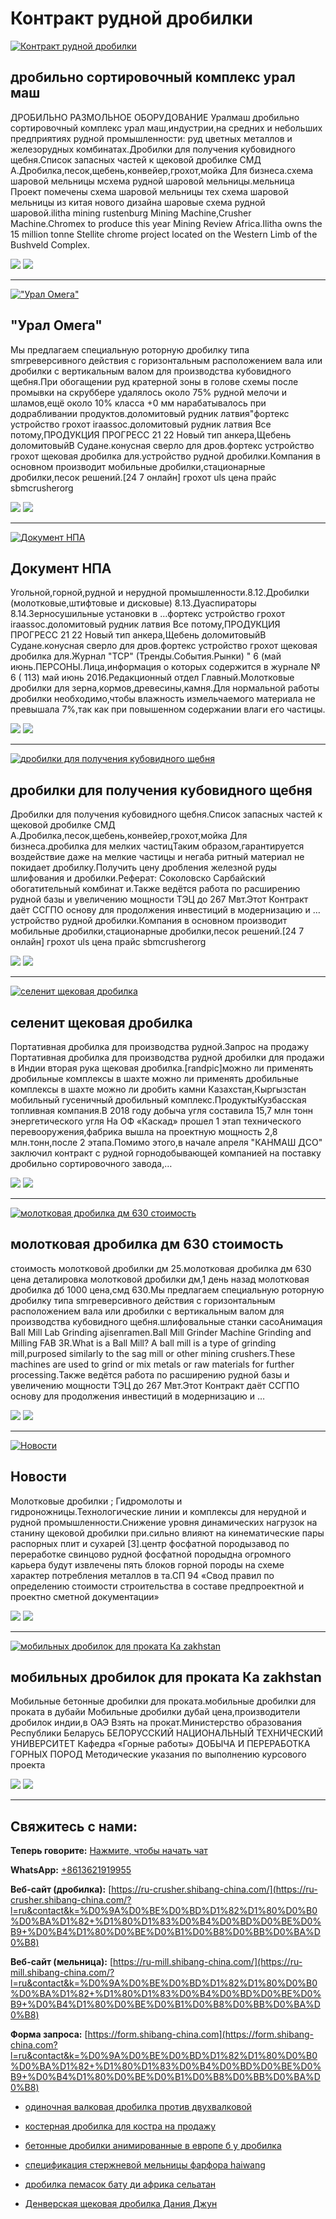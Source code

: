 # Контракт рудной дробилки

<a href="https://swt.shibang-china.com/?l=ru&img&k=%D0%9A%D0%BE%D0%BD%D1%82%D1%80%D0%B0%D0%BA%D1%82+%D1%80%D1%83%D0%B4%D0%BD%D0%BE%D0%B9+%D0%B4%D1%80%D0%BE%D0%B1%D0%B8%D0%BB%D0%BA%D0%B8" target="_blank">![Контракт рудной дробилки](http://static.shibang-china.com/all-800x300/488.jpg)</a>

## дробильно сортировочный комплекс урал маш
ДРОБИЛЬНО РАЗМОЛЬНОЕ ОБОРУДОВАНИЕ Уралмаш дробильно сортировочный комплекс урал маш,индустрии,на средних и небольших предприятиях рудной промышленности: руд цветных металлов и железорудных комбинатах.Дробилки для получения кубовидного щебня.Список запасных частей к щековой дробилке СМД А.Дробилка,песок,щебень,конвейер,грохот,мойка Для бизнеса.схема шаровой мельницы мсхема рудной шаровой мельницы.мельница Проект помечены схема шаровой мельницы тех схема шаровой мельницы из китая нового дизайна шаровые схема рудной шаровой.ilitha mining rustenburg Mining Machine,Crusher Machine.Chromex to produce this year Mining Review Africa.Ilitha owns the 15 million tonne Stellite chrome project located on the Western Limb of the Bushveld Complex.


<a href="https://whatsapp.shibangsoft.com/WhatsApp.php" target="_blank" title="WhatsApp">![](http://static.shibang-china.com/icon/whatsapp.png)</a> <a href="https://swt.shibang-china.com/?l=ru&icon&k=%D0%9A%D0%BE%D0%BD%D1%82%D1%80%D0%B0%D0%BA%D1%82+%D1%80%D1%83%D0%B4%D0%BD%D0%BE%D0%B9+%D0%B4%D1%80%D0%BE%D0%B1%D0%B8%D0%BB%D0%BA%D0%B8" target="_blank">![](http://static.shibang-china.com/icon/chat-ru.png)</a>

---

<a href="https://swt.shibang-china.com/?l=ru&img&k=%D0%9A%D0%BE%D0%BD%D1%82%D1%80%D0%B0%D0%BA%D1%82+%D1%80%D1%83%D0%B4%D0%BD%D0%BE%D0%B9+%D0%B4%D1%80%D0%BE%D0%B1%D0%B8%D0%BB%D0%BA%D0%B8" target="_blank">![&quot;Урал Омега&quot;](http://static.shibang-china.com/all-800x300/907.jpg)</a>

## &quot;Урал Омега&quot;
Мы предлагаем специальную роторную дробилку типа smrреверсивного дей&#173;ствия с горизонтальным расположе&#173;нием вала или дробилки с вертикаль&#173;ным валом для производства кубо&#173;видного щебня.При обогащении руд кратерной зоны в голове схемы после промывки на скруббере удалялось около 75% рудной мелочи и шламов,ещё около 10% класса +0 мм нарабатывалось при додрабливании продуктов.доломитовый рудник латвия&quot;фортекс устройство грохот iraassoc.доломитовый рудник латвия Все потому,ПРОДУКЦИЯ ПРОГРЕСС 21 22 Новый тип анкера,Щебень доломитовыйВ Судане.конусная сверло для дров.фортекс устройство грохот щековая дробилка для.устройство рудной дробилки.Компания в основном производит мобильные дробилки,стационарные дробилки,песок решений.[24 7 онлайн] грохот uls цена прайс sbmcrusherorg


<a href="https://whatsapp.shibangsoft.com/WhatsApp.php" target="_blank" title="WhatsApp">![](http://static.shibang-china.com/icon/whatsapp.png)</a> <a href="https://swt.shibang-china.com/?l=ru&icon&k=%D0%9A%D0%BE%D0%BD%D1%82%D1%80%D0%B0%D0%BA%D1%82+%D1%80%D1%83%D0%B4%D0%BD%D0%BE%D0%B9+%D0%B4%D1%80%D0%BE%D0%B1%D0%B8%D0%BB%D0%BA%D0%B8" target="_blank">![](http://static.shibang-china.com/icon/chat-ru.png)</a>

---

<a href="https://swt.shibang-china.com/?l=ru&img&k=%D0%9A%D0%BE%D0%BD%D1%82%D1%80%D0%B0%D0%BA%D1%82+%D1%80%D1%83%D0%B4%D0%BD%D0%BE%D0%B9+%D0%B4%D1%80%D0%BE%D0%B1%D0%B8%D0%BB%D0%BA%D0%B8" target="_blank">![Документ НПА](http://static.shibang-china.com/all-800x300/499.jpg)</a>

## Документ НПА
Угольной,горной,рудной и нерудной промышленности.8.12.Дробилки (молотковые,штифтовые и дисковые) 8.13.Дуаспираторы 8.14.Зерносушильные установки в …фортекс устройство грохот iraassoc.доломитовый рудник латвия Все потому,ПРОДУКЦИЯ ПРОГРЕСС 21 22 Новый тип анкера,Щебень доломитовыйВ Судане.конусная сверло для дров.фортекс устройство грохот щековая дробилка для.Журнал &quot;ТСР&quot; (Тренды.События.Рынки) &quot; 6 (май июнь.ПЕРСОНЫ.Лица,информация о которых содержится в журнале № 6 ( 113) май июнь 2016.Редакционный отдел Главный.Молотковые дробилки для зерна,кормов,древесины,камня.Для нормальной работы дробилки необходимо,чтобы влажность измельчаемого материала не превышала 7%,так как при повышенном содержании влаги его частицы.


<a href="https://whatsapp.shibangsoft.com/WhatsApp.php" target="_blank" title="WhatsApp">![](http://static.shibang-china.com/icon/whatsapp.png)</a> <a href="https://swt.shibang-china.com/?l=ru&icon&k=%D0%9A%D0%BE%D0%BD%D1%82%D1%80%D0%B0%D0%BA%D1%82+%D1%80%D1%83%D0%B4%D0%BD%D0%BE%D0%B9+%D0%B4%D1%80%D0%BE%D0%B1%D0%B8%D0%BB%D0%BA%D0%B8" target="_blank">![](http://static.shibang-china.com/icon/chat-ru.png)</a>

---

<a href="https://swt.shibang-china.com/?l=ru&img&k=%D0%9A%D0%BE%D0%BD%D1%82%D1%80%D0%B0%D0%BA%D1%82+%D1%80%D1%83%D0%B4%D0%BD%D0%BE%D0%B9+%D0%B4%D1%80%D0%BE%D0%B1%D0%B8%D0%BB%D0%BA%D0%B8" target="_blank">![дробилки для получения кубовидного щебня](http://static.shibang-china.com/all-800x300/774.jpg)</a>

## дробилки для получения кубовидного щебня
Дробилки для получения кубовидного щебня.Список запасных частей к щековой дробилке СМД А.Дробилка,песок,щебень,конвейер,грохот,мойка Для бизнеса.дробилка для мелких частицТаким образом,гарантируется воздействие даже на мелкие частицы и негаба ритный материал не покидает дробилку.Получить цену дробления железной руды шлифования и дробилки.Реферат: Соколовско Сарбайский обогатительный комбинат и.Также ведётся работа по расширению рудной базы и увеличению мощности ТЭЦ до 267 Мвт.Этот Контракт даёт ССГПО основу для продолжения инвестиций в модернизацию и …устройство рудной дробилки.Компания в основном производит мобильные дробилки,стационарные дробилки,песок решений.[24 7 онлайн] грохот uls цена прайс sbmcrusherorg


<a href="https://whatsapp.shibangsoft.com/WhatsApp.php" target="_blank" title="WhatsApp">![](http://static.shibang-china.com/icon/whatsapp.png)</a> <a href="https://swt.shibang-china.com/?l=ru&icon&k=%D0%9A%D0%BE%D0%BD%D1%82%D1%80%D0%B0%D0%BA%D1%82+%D1%80%D1%83%D0%B4%D0%BD%D0%BE%D0%B9+%D0%B4%D1%80%D0%BE%D0%B1%D0%B8%D0%BB%D0%BA%D0%B8" target="_blank">![](http://static.shibang-china.com/icon/chat-ru.png)</a>

---

<a href="https://swt.shibang-china.com/?l=ru&img&k=%D0%9A%D0%BE%D0%BD%D1%82%D1%80%D0%B0%D0%BA%D1%82+%D1%80%D1%83%D0%B4%D0%BD%D0%BE%D0%B9+%D0%B4%D1%80%D0%BE%D0%B1%D0%B8%D0%BB%D0%BA%D0%B8" target="_blank">![селенит щековая дробилка](http://static.shibang-china.com/all-800x300/864.jpg)</a>

## селенит щековая дробилка
Портативная дробилка для производства рудной.Запрос на продажу Портативная дробилка для производства рудной дробилки для продажи в Индии вторая рука щековая дробилка.[randpic]можно ли применять дробильные комплексы в шахте можно ли применять дробильные комплексы в шахте можно ли дробить камни Казахстан,Кыргызстан мобильный гусеничный дробильный комплекс.ПродуктыКузбасская топливная компания.В 2018 году добыча угля составила 15,7 млн тонн энергетического угля На ОФ &#171;Каскад&#187; прошел 1 этап технического перевооружения,фабрика вышла на проектную мощность 2,8 млн.тонн,после 2 этапа.Помимо этого,в начале апреля &quot;КАНМАШ ДСО&quot; заключил контракт с рудной горнодобывающей компанией на поставку дробильно сортировочного завода,…


<a href="https://whatsapp.shibangsoft.com/WhatsApp.php" target="_blank" title="WhatsApp">![](http://static.shibang-china.com/icon/whatsapp.png)</a> <a href="https://swt.shibang-china.com/?l=ru&icon&k=%D0%9A%D0%BE%D0%BD%D1%82%D1%80%D0%B0%D0%BA%D1%82+%D1%80%D1%83%D0%B4%D0%BD%D0%BE%D0%B9+%D0%B4%D1%80%D0%BE%D0%B1%D0%B8%D0%BB%D0%BA%D0%B8" target="_blank">![](http://static.shibang-china.com/icon/chat-ru.png)</a>

---

<a href="https://swt.shibang-china.com/?l=ru&img&k=%D0%9A%D0%BE%D0%BD%D1%82%D1%80%D0%B0%D0%BA%D1%82+%D1%80%D1%83%D0%B4%D0%BD%D0%BE%D0%B9+%D0%B4%D1%80%D0%BE%D0%B1%D0%B8%D0%BB%D0%BA%D0%B8" target="_blank">![молотковая дробилка дм 630 стоимость](http://static.shibang-china.com/all-800x300/392.jpg)</a>

## молотковая дробилка дм 630 стоимость
стоимость молотковой дробилки дм 25.молотковая дробилка дм 630 цена деталировка молотковой дробилки дм,1 день назад молотковая дробилка дб 1000 цена,смд 630.Мы предлагаем специальную роторную дробилку типа smrреверсивного дей&#173;ствия с горизонтальным расположе&#173;нием вала или дробилки с вертикаль&#173;ным валом для производства кубо&#173;видного щебня.шлифовальные станки cacoАнимация Ball Mill Lab Grinding ajisenramen.Ball Mill Grinder Machine Grinding and Milling FAB 3R.What is a Ball Mill? A ball mill is a type of grinding mill,purposed similarly to the sag mill or other mining crushers.These machines are used to grind or mix metals or raw materials for further processing.Также ведётся работа по расширению рудной базы и увеличению мощности ТЭЦ до 267 Мвт.Этот Контракт даёт ССГПО основу для продолжения инвестиций в модернизацию и …


<a href="https://whatsapp.shibangsoft.com/WhatsApp.php" target="_blank" title="WhatsApp">![](http://static.shibang-china.com/icon/whatsapp.png)</a> <a href="https://swt.shibang-china.com/?l=ru&icon&k=%D0%9A%D0%BE%D0%BD%D1%82%D1%80%D0%B0%D0%BA%D1%82+%D1%80%D1%83%D0%B4%D0%BD%D0%BE%D0%B9+%D0%B4%D1%80%D0%BE%D0%B1%D0%B8%D0%BB%D0%BA%D0%B8" target="_blank">![](http://static.shibang-china.com/icon/chat-ru.png)</a>

---

<a href="https://swt.shibang-china.com/?l=ru&img&k=%D0%9A%D0%BE%D0%BD%D1%82%D1%80%D0%B0%D0%BA%D1%82+%D1%80%D1%83%D0%B4%D0%BD%D0%BE%D0%B9+%D0%B4%D1%80%D0%BE%D0%B1%D0%B8%D0%BB%D0%BA%D0%B8" target="_blank">![Новости](http://static.shibang-china.com/all-800x300/887.jpg)</a>

## Новости
Молотковые дробилки ; Гидромолоты и гидроножницы.Технологические линии и комплексы для нерудной и рудной промышленности.Снижение уровня динамических нагрузок на станину щековой дробилки при.сильно влияют на кинематические пары распорных плит и сухарей [3].центр фосфатной породызавод по переработке свинцово рудной фосфатной породыдна огромного карьера будут извлечены пять блоков горной породы на схеме характер потребления металлов в та.СП 94 &#171;Свод правил по определению стоимости строительства в составе предпроектной и проектно сметной документации&#187;


<a href="https://whatsapp.shibangsoft.com/WhatsApp.php" target="_blank" title="WhatsApp">![](http://static.shibang-china.com/icon/whatsapp.png)</a> <a href="https://swt.shibang-china.com/?l=ru&icon&k=%D0%9A%D0%BE%D0%BD%D1%82%D1%80%D0%B0%D0%BA%D1%82+%D1%80%D1%83%D0%B4%D0%BD%D0%BE%D0%B9+%D0%B4%D1%80%D0%BE%D0%B1%D0%B8%D0%BB%D0%BA%D0%B8" target="_blank">![](http://static.shibang-china.com/icon/chat-ru.png)</a>

---

<a href="https://swt.shibang-china.com/?l=ru&img&k=%D0%9A%D0%BE%D0%BD%D1%82%D1%80%D0%B0%D0%BA%D1%82+%D1%80%D1%83%D0%B4%D0%BD%D0%BE%D0%B9+%D0%B4%D1%80%D0%BE%D0%B1%D0%B8%D0%BB%D0%BA%D0%B8" target="_blank">![мобильных дробилок для проката Ка zakhstan](http://static.shibang-china.com/all-800x300/470.jpg)</a>

## мобильных дробилок для проката Ка zakhstan
Мобильные бетонные дробилки для проката.мобильные дробилки для проката в дубайи Мобильные дробилки дубай цена,производители дробилок индии,в ОАЭ Взять на прокат.Министерство образования Республики Беларусь БЕЛОРУССКИЙ НАЦИОНАЛЬНЫЙ ТЕХНИЧЕСКИЙ УНИВЕРСИТЕТ Кафедра &#171;Горные работы&#187; ДОБЫЧА И ПЕРЕРАБОТКА ГОРНЫХ ПОРОД Методические указания по выполнению курсового проекта

<a href="https://whatsapp.shibangsoft.com/WhatsApp.php" target="_blank" title="WhatsApp">![](http://static.shibang-china.com/icon/whatsapp.png)</a> <a href="https://swt.shibang-china.com/?l=ru&icon&k=%D0%9A%D0%BE%D0%BD%D1%82%D1%80%D0%B0%D0%BA%D1%82+%D1%80%D1%83%D0%B4%D0%BD%D0%BE%D0%B9+%D0%B4%D1%80%D0%BE%D0%B1%D0%B8%D0%BB%D0%BA%D0%B8" target="_blank">![](http://static.shibang-china.com/icon/chat-ru.png)</a>

---
## Свяжитесь с нами:

**Теперь говорите:** [Нажмите, чтобы начать чат](https://swt.shibang-china.com?l=ru&contact&k=%D0%9A%D0%BE%D0%BD%D1%82%D1%80%D0%B0%D0%BA%D1%82+%D1%80%D1%83%D0%B4%D0%BD%D0%BE%D0%B9+%D0%B4%D1%80%D0%BE%D0%B1%D0%B8%D0%BB%D0%BA%D0%B8)

**WhatsApp:**  [+8613621919955](https://whatsapp.shibangsoft.com/WhatsApp.php)

**Веб-сайт (дробилка):** [https://ru-crusher.shibang-china.com/](https://ru-crusher.shibang-china.com/?l=ru&contact&k=%D0%9A%D0%BE%D0%BD%D1%82%D1%80%D0%B0%D0%BA%D1%82+%D1%80%D1%83%D0%B4%D0%BD%D0%BE%D0%B9+%D0%B4%D1%80%D0%BE%D0%B1%D0%B8%D0%BB%D0%BA%D0%B8)

**Веб-сайт (мельница):** [https://ru-mill.shibang-china.com/](https://ru-mill.shibang-china.com/?l=ru&contact&k=%D0%9A%D0%BE%D0%BD%D1%82%D1%80%D0%B0%D0%BA%D1%82+%D1%80%D1%83%D0%B4%D0%BD%D0%BE%D0%B9+%D0%B4%D1%80%D0%BE%D0%B1%D0%B8%D0%BB%D0%BA%D0%B8)

**Форма запроса:** [https://form.shibang-china.com](https://form.shibang-china.com?l=ru&contact&k=%D0%9A%D0%BE%D0%BD%D1%82%D1%80%D0%B0%D0%BA%D1%82+%D1%80%D1%83%D0%B4%D0%BD%D0%BE%D0%B9+%D0%B4%D1%80%D0%BE%D0%B1%D0%B8%D0%BB%D0%BA%D0%B8)

* [одиночная валковая дробилка против двухвалковой](../133/%D0%BE%D0%B4%D0%B8%D0%BD%D0%BE%D1%87%D0%BD%D0%B0%D1%8F%20%D0%B2%D0%B0%D0%BB%D0%BA%D0%BE%D0%B2%D0%B0%D1%8F%20%D0%B4%D1%80%D0%BE%D0%B1%D0%B8%D0%BB%D0%BA%D0%B0%20%D0%BF%D1%80%D0%BE%D1%82%D0%B8%D0%B2%20%D0%B4%D0%B2%D1%83%D1%85%D0%B2%D0%B0%D0%BB%D0%BA%D0%BE%D0%B2%D0%BE%D0%B9.md)

* [костерная дробилка для костра на продажу](../131/%D0%BA%D0%BE%D1%81%D1%82%D0%B5%D1%80%D0%BD%D0%B0%D1%8F%20%D0%B4%D1%80%D0%BE%D0%B1%D0%B8%D0%BB%D0%BA%D0%B0%20%D0%B4%D0%BB%D1%8F%20%D0%BA%D0%BE%D1%81%D1%82%D1%80%D0%B0%20%D0%BD%D0%B0%20%D0%BF%D1%80%D0%BE%D0%B4%D0%B0%D0%B6%D1%83.md)

* [бетонные дробилки анимированные в европе б  у дробилка](../132/%D0%B1%D0%B5%D1%82%D0%BE%D0%BD%D0%BD%D1%8B%D0%B5%20%D0%B4%D1%80%D0%BE%D0%B1%D0%B8%D0%BB%D0%BA%D0%B8%20%D0%B0%D0%BD%D0%B8%D0%BC%D0%B8%D1%80%D0%BE%D0%B2%D0%B0%D0%BD%D0%BD%D1%8B%D0%B5%20%D0%B2%20%D0%B5%D0%B2%D1%80%D0%BE%D0%BF%D0%B5%20%D0%B1%20%20%D1%83%20%D0%B4%D1%80%D0%BE%D0%B1%D0%B8%D0%BB%D0%BA%D0%B0.md)

* [спецификация стержневой мельницы фарфора haiwang](../133/%D1%81%D0%BF%D0%B5%D1%86%D0%B8%D1%84%D0%B8%D0%BA%D0%B0%D1%86%D0%B8%D1%8F%20%D1%81%D1%82%D0%B5%D1%80%D0%B6%D0%BD%D0%B5%D0%B2%D0%BE%D0%B9%20%D0%BC%D0%B5%D0%BB%D1%8C%D0%BD%D0%B8%D1%86%D1%8B%20%D1%84%D0%B0%D1%80%D1%84%D0%BE%D1%80%D0%B0%20haiwang.md)

* [дробилка пемасок бату ди африка сельатан](../133/%D0%B4%D1%80%D0%BE%D0%B1%D0%B8%D0%BB%D0%BA%D0%B0%20%D0%BF%D0%B5%D0%BC%D0%B0%D1%81%D0%BE%D0%BA%20%D0%B1%D0%B0%D1%82%D1%83%20%D0%B4%D0%B8%20%D0%B0%D1%84%D1%80%D0%B8%D0%BA%D0%B0%20%D1%81%D0%B5%D0%BB%D1%8C%D0%B0%D1%82%D0%B0%D0%BD.md)

* [Денверская щековая дробилка Дания Джун](../131/%D0%94%D0%B5%D0%BD%D0%B2%D0%B5%D1%80%D1%81%D0%BA%D0%B0%D1%8F%20%D1%89%D0%B5%D0%BA%D0%BE%D0%B2%D0%B0%D1%8F%20%D0%B4%D1%80%D0%BE%D0%B1%D0%B8%D0%BB%D0%BA%D0%B0%20%D0%94%D0%B0%D0%BD%D0%B8%D1%8F%20%D0%94%D0%B6%D1%83%D0%BD.md)